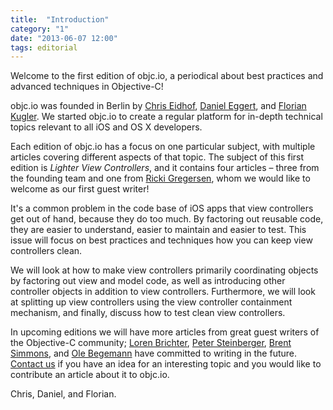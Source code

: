 ```yaml
---
title:  "Introduction"
category: "1"
date: "2013-06-07 12:00"
tags: editorial
---
```


Welcome to the first edition of objc.io, a periodical about best practices and advanced techniques in Objective-C!

objc.io was founded in Berlin by [Chris Eidhof](https://twitter.com/chriseidhof), [Daniel Eggert](https://twitter.com/danielboedewadt), and [Florian Kugler](https://twitter.com/floriankugler). We started objc.io to create a regular platform for in-depth technical topics relevant to all iOS and OS X developers.

Each edition of objc.io has a focus on one particular subject, with multiple articles covering different aspects of that topic. The subject of this first edition is *Lighter View Controllers*, and it contains four articles – three from the founding team and one from [Ricki Gregersen](https://twitter.com/rickigregersen), whom we would like to welcome as our first guest writer! 

It's a common problem in the code base of iOS apps that view controllers get out of hand, because they do too much. By factoring out reusable code, they are easier to understand, easier to maintain and easier to test. This issue will focus on best practices and techniques how you can keep view controllers clean.

We will look at how to make view controllers primarily coordinating objects by factoring out view and model code, as well as introducing other controller objects in addition to view controllers. Furthermore, we will look at splitting up view controllers using the view controller containment mechanism, and finally, discuss how to test clean view controllers.

In upcoming editions we will have more articles from great guest writers of the Objective-C community; [Loren Brichter](https://twitter.com/lorenb), [Peter Steinberger](https://twitter.com/steipete), [Brent Simmons](https://twitter.com/brentsimmons), and [Ole Begemann](https://twitter.com/olebegemann) have committed to writing in the future. [Contact us](mailto:mail@objc.io) if you have an idea for an interesting topic and you would like to contribute an article about it to objc.io.

Chris, Daniel, and Florian.
